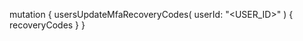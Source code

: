 mutation {
    usersUpdateMfaRecoveryCodes(
        userId: "<USER_ID>"
    ) {
        recoveryCodes
    }
}
